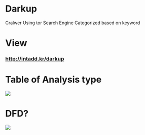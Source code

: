 # Darkup 
Cralwer Using tor Search Engine
Categorized based on keyword

# View
### http://intadd.kr/darkup


# Table of Analysis type
<img src="http://intadd.kr/darkup/image/t.png">


# DFD?
<img src="http://intadd.kr/darkup/image/p.png">
